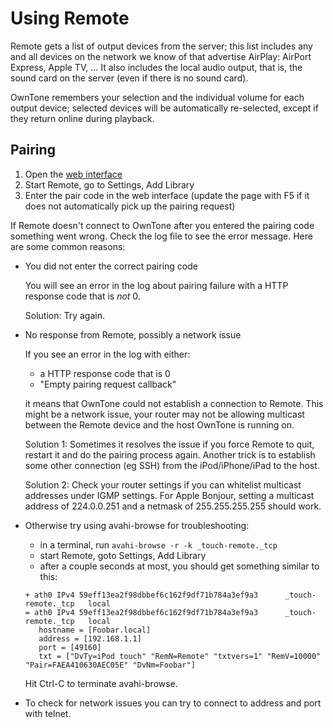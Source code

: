 # Using Remote

Remote gets a list of output devices from the server; this list includes any
and all devices on the network we know of that advertise AirPlay: AirPort
Express, Apple TV, ... It also includes the local audio output, that is, the
sound card on the server (even if there is no sound card).

OwnTone remembers your selection and the individual volume for each
output device; selected devices will be automatically re-selected, except if
they return online during playback.

## Pairing

 1. Open the [web interface](http://owntone.local:3689)
 2. Start Remote, go to Settings, Add Library
 3. Enter the pair code in the web interface (update the page with F5 if it does
    not automatically pick up the pairing request)

If Remote doesn't connect to OwnTone after you entered the pairing code
something went wrong. Check the log file to see the error message. Here are
some common reasons:

- You did not enter the correct pairing code

    You will see an error in the log about pairing failure with a HTTP response code
    that is *not* 0.

    Solution: Try again.

- No response from Remote, possibly a network issue

    If you see an error in the log with either:

     - a HTTP response code that is 0
     - "Empty pairing request callback"

    it means that OwnTone could not establish a connection to Remote. This 
    might be a network issue, your router may not be allowing multicast between the
    Remote device and the host OwnTone is running on.

    Solution 1: Sometimes it resolves the issue if you force Remote to quit, restart
    it and do the pairing process again. Another trick is to establish some other
    connection (eg SSH) from the iPod/iPhone/iPad to the host.

    Solution 2: Check your router settings if you can whitelist multicast addresses
    under IGMP settings. For Apple Bonjour, setting a multicast address of
    224.0.0.251 and a netmask of 255.255.255.255 should work.

- Otherwise try using avahi-browse for troubleshooting:

     - in a terminal, run `avahi-browse -r -k _touch-remote._tcp`
     - start Remote, goto Settings, Add Library
     - after a couple seconds at most, you should get something similar to this:

    ```
    + ath0 IPv4 59eff13ea2f98dbbef6c162f9df71b784a3ef9a3      _touch-remote._tcp   local
    = ath0 IPv4 59eff13ea2f98dbbef6c162f9df71b784a3ef9a3      _touch-remote._tcp   local
       hostname = [Foobar.local]
       address = [192.168.1.1]
       port = [49160]
       txt = ["DvTy=iPod touch" "RemN=Remote" "txtvers=1" "RemV=10000" "Pair=FAEA410630AEC05E" "DvNm=Foobar"]
    ```

    Hit Ctrl-C to terminate avahi-browse.

- To check for network issues you can try to connect to address and port with telnet.
